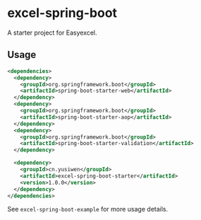 # excel-spring-boot

A starter project for Easyexcel.

## Usage

```xml
<dependencies>
  <dependency>
    <groupId>org.springframework.boot</groupId>
    <artifactId>spring-boot-starter-web</artifactId>
  </dependency>
  <dependency>
    <groupId>org.springframework.boot</groupId>
    <artifactId>spring-boot-starter-aop</artifactId>
  </dependency>
  <dependency>
    <groupId>org.springframework.boot</groupId>
    <artifactId>spring-boot-starter-validation</artifactId>
  </dependency>

  <dependency>
    <groupId>cn.yusiwen</groupId>
    <artifactId>excel-spring-boot-starter</artifactId>
    <version>1.0.0</version>
  </dependency>
</dependencies>
```

See `excel-spring-boot-example` for more usage details.
